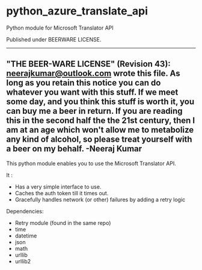 python_azure_translate_api
==========================
Python module for Microsoft Translator API

Published under BEERWARE LICENSE.

 ----------------------------------------------------------------------------
 "THE BEER-WARE LICENSE" (Revision 43):
 <neerajkumar@outlook.com> wrote this file. As long as you retain this notice you
 can do whatever you want with this stuff. If we meet some day, and you think
 this stuff is worth it, you can buy me a beer in return. 
 If you are reading this in the second half the the 21st century, then I am at 
 an age which won't allow me to metabolize any kind of alcohol, so please
 treat yourself with a beer on my behalf.
 -Neeraj Kumar
 ----------------------------------------------------------------------------

This python module enables you to use the Microsoft Translator API.

It : 
* Has a very simple interface to use.
* Caches the auth token till it times out.
* Gracefully handles network (or other) failures by adding a retry logic

Dependencies:
* Retry module (found in the same repo)
* time
* datetime
* json
* math
* urllib
* urllib2
